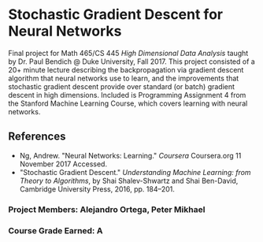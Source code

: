 # Stochastic Gradient Descent for Neural Networks

Final project for Math 465/CS 445 _High Dimensional Data Analysis_ taught by Dr. Paul Bendich @ Duke University, Fall 2017. This project consisted of a 20+ minute lecture describing the backpropagation via gradient descent algorithm that neural networks use to learn, and the improvements that stochastic gradient descent provide over standard (or batch) gradient descent in high dimensions. Included is Programming Assignment 4 from the Stanford Machine Learning Course, which covers learning with neural networks.

## References
* Ng, Andrew. "Neural Networks: Learning." _Coursera_ Coursera.org 11 November 2017 Accessed.
* "Stochastic Gradient Descent." _Understanding Machine Learning: from Theory to Algorithms_, by Shai Shalev-Shwartz and Shai Ben-David, Cambridge University Press, 2016, pp. 184–201.

### Project Members: Alejandro Ortega, Peter Mikhael

### Course Grade Earned: A

